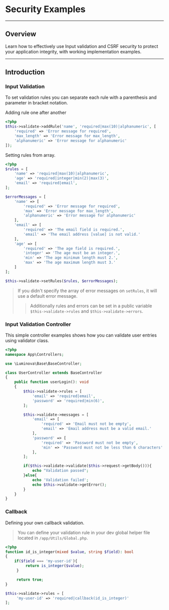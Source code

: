 # Security Examples

***

## Overview

Learn how to effectively use Input validation and CSRF security to protect your application integrity, with working implementation examples. 

***

## Introduction

### Input Validation

To set validation rules you can separate each rule with a parenthesis and parameter in bracket notation.

Adding rule one after another

```php
<?php
$this->validate->addRule('name', 'required|max(10)|alphanumeric', [
    'required' => 'Error message for required',
    'max_length' => 'Error message for max_length',
    'alphanumeric' => 'Error message for alphanumeric'
]);
```

Setting rules from array.

```php
<?php
$rules = [
    'name' => 'required|max(10)|alphanumeric',
    'age' => 'required|integer|min(2)|max(3)',
    'email' => 'required|email',
];

$errorMessages = [
    'name' => [
        'required' => 'Error message for required',
        'max' => 'Error message for max_length',
        'alphanumeric' => 'Error message for alphanumeric'
    ],
    'email' => [
        'required' => 'The email field is required.',
        'email' => 'The email address [value] is not valid.'
    ],
    'age' => [
        'required' => 'The age field is required.',
        'integer' => 'The age must be an integer.',
        'min' => 'The age minimum length must 2.',
        'max' => 'The age maximum length must 3.'
    ]
];

$this->validate->setRules($rules, $errorMessages);
```

> If you didn't specify the array of error messages on `setRules`, it will use a default error message.
> > Additionally rules and errors can be set in a public variable `$this->validate->rules` and `$this->validate->errors`.

### Input Validation Controller

This simple controller examples shows how you can validate user entries using validator class.

```php
<?php
namespace App\Controllers;

use \Luminova\Base\BaseController;

class UserController extends BaseController
{
 	public function userLogin(): void 
	{
		$this->validate->rules = [
			'email' => 'required|email',
			'password' => 'required|min(6)',
		];

		$this->validate->messages = [
			'email' => [
				'required' => 'Email must not be empty',
				'email' => 'Email address must be a valid email.'
			],
			'password' => [
				'required' => 'Password must not be empty',
				'min' => 'Password must not be less than 6 characters'
			],
		];

		if($this->validate->validate($this->request->getBody())){
			echo "Validation passed";
		}else{
			echo 'Validation failed';
			echo $this->validate->getError();
		}
	}
}
```

### Callback

Defining your own callback validation.
> You can define your validation rule in your dev global helper file located in `/app/Utils/Global.php`.

```php
<?php 
function id_is_integer(mixed $value, string $field): bool
{
	if($field === 'my-user-id'){
	     return is_integer($value);
     }

     return true;
}

$this->validate->rules = [
     'my-user-id' => 'required|callback(id_is_integer)'
];
```